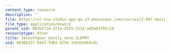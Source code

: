 ```yaml
---
content_type: resource
description: ''
file: https://ol-ocw-studio-app-qa.s3.amazonaws.com/courses/2-007-design-and-manufacturing-i-spring-2009/0d30b237944ffd6d829415b35e9b5c0c_24toothgear_mostly_done.SLDPRT
file_type: application/msword
parent_uid: 987b571d-371a-d125-3132-ad5a63f05c18
resourcetype: Other
title: 24toothgear_mostly_done.SLDPRT
uid: 0d30b237-944f-fd6d-8294-15b35e9b5c0c
---
```

